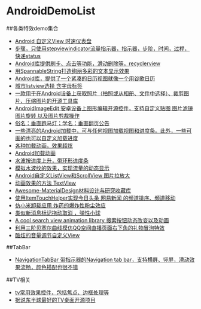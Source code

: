 # AndroidDemoList
##各类特效demo集合
- [Android 自定义View 时速仪表盘](https://github.com/SuperKung/DashboardView)
- [步骤，只使用stepviewindicator流量指示器，指示器，步阶，时间，过程，快递status](https://github.com/baoyachi/StepView)
- [Android库提供刷卡、点击等功能，滑动删除等，recyclerview ](https://github.com/nikhilpanju/RecyclerViewEnhanced)
- [用SpannableString打造绚丽多彩的文本显示效果](https://github.com/baoyachi/SpannableStringDemo)
- [Android库，提供了一个紧凑的日历视图就像一个用谷歌日历](https://github.com/SundeepK/CompactCalendarView)
- [城市listview选择 含字母标签](https://github.com/YoKeyword/IndexableStickyListView)
- [一款用于在Android设备上获取照片（拍照或从相册、文件中选择）、裁剪图片、压缩图片的开源工具库](https://github.com/crazycodeboy/TakePhoto)
- [AndroidImageEdit 安卓设备上图形编辑开源控件，支持自定义贴图 图片滤镜 图片旋转 以及图片剪裁操作](https://github.com/siwangqishiq/ImageEditor-Android)
- [俗名：垂直跑马灯；学名：垂直翻页公告](https://github.com/sfsheng0322/MarqueeView)
- [一些漂亮的Android加载中，可与任何视图加载视图和进度条。此外，一些可画的也可以自定义加载进度](https://github.com/dinuscxj/LoadingDrawable)
- [各种加载动画，效果超炫](https://github.com/baoyachi/AVLoadingIndicatorView)
- [Android加载动画](https://github.com/ybq/Android-SpinKit)
- [水波按进度上升，带环形进度条](https://github.com/Modificator/water-wave-progress)
- [模拟水波纹的效果，实现流量的动态显示](https://github.com/xuyisheng/WaterWaveView)
- [Android自定义ListView和ScrollView 图片拉放大](https://github.com/Frank-Zhu/PullZoomView)
- [动画效果的方法 TextView ](https://github.com/hanks-zyh/HTextView)
- [Awesome-MaterialDesign材料设计与研究收藏库](https://github.com/lightSky/Awesome-MaterialDesign)
- [使用ItemTouchHelper实现今日头条 网易新闻 的频道排序、频道移动 ](https://github.com/YoKeyword/ItemTouchHelperDemo)
- [仿小米卸载应用 炸药的爆炸性粉尘效应](https://github.com/tyrantgit/ExplosionField)
- [类似新消息标记拖动取消 ，弹性小球 ](https://github.com/siwangqishiq/DragIndicatorView)
- [A cool search view animation library 搜索按钮动态改变以及动画](https://github.com/android-cjj/JJSearchViewAnim)
- [利用三阶贝塞尔曲线模仿QQ空间直播页面右下角的礼物冒泡特效](https://github.com/Yasic/QQBubbleView)
- [酷炫的音量调节自定义View](https://github.com/JangGwa/VolumeView)


##TabBar
- [NavigationTabBar 带指示器的Navigation tab bar，支持横屏、竖屏，滑动效果流畅，颜色搭配也很不错](http://androidone.io/info_10118.html)

##TV相关
- [tv常用效果控件，包括焦点、边框处理等](https://github.com/evilbinary/TvWidget)
- [据说东半球最好的TV桌面开源项目](https://github.com/JackyAndroid/AndroidTVLauncher)
